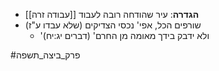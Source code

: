 * **הגדרה**: עיר שהודחה רובה לעבוד [[עבודה זרה]]
* שורפים הכל, אפי' נכסי הצדיקים (שלא עבדו ע"ז)
	* 'ולא ידבק בידך מאומה מן החרם' (דברים יג:יח)

#פרק_ביצה_תשפה 